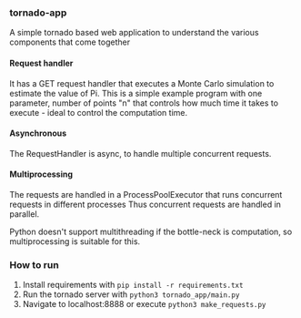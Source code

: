 ### tornado-app

A simple tornado based web application to understand the various components that come together

#### Request handler

It has a GET request handler that executes a Monte Carlo simulation to estimate the value of Pi. This is a simple example program with one parameter, number of points "n" that controls how much time it takes to execute - ideal to control the computation time.  

#### Asynchronous

The RequestHandler is async, to handle multiple concurrent requests. 

#### Multiprocessing

The requests are handled in a ProcessPoolExecutor that runs concurrent requests in different processes
Thus concurrent requests are handled in parallel. 

Python doesn't support multithreading if the bottle-neck is computation, so multiprocessing is suitable for this. 


### How to run

1. Install requirements with ```pip install -r requirements.txt```
2. Run the tornado server with `python3 tornado_app/main.py`
3. Navigate to localhost:8888 or execute `python3 make_requests.py`
